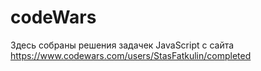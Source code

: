 # codeWars
Здесь собраны решения задачек JavaScript с сайта https://www.codewars.com/users/StasFatkulin/completed
